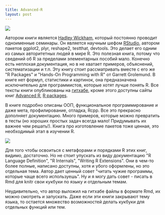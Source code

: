 ```yaml
---
title: Advanced-R
layout: post
---
```


![](ar.jpg)

Автором книги является [Hadley Wickham](http://had.co.nz/), 
который постоянно проводит одноименные семинары. 
Он является научным шефом [RStudio](https://www.rstudio.com/about/), 
автором пакетов ggplot2, plyr, reshape2,  testthat, devtools. 
Это делает его одним из самых авторитетных людей в мире R. 
Это полезная книга, потому что сведений об R за пределами 
элементарных пособий мало. Конечно есть неплохая документация, 
но в не хватает примеров, объяснений, систематизации и т.п. 
Эту книгу стоит рассматривать вместе с его же "R Packages" и 
"Hands-On Programming with R" от Garrett Grolemund. В книге нет 
формул, статистики и картинок, она предназначена исключительно 
для программистов, которые хотят лучше понять R. 
Все тексты книги опубликованы на 
[гитхабе](https://github.com/hadley/adv-r), 
кроме этого доступны сайты книг 
[Advanced R](http://adv-r.had.co.nz/), 
[R packages](http://r-pkgs.had.co.nz/). 

В книге подробно описаны ООП, функциональное программирование 
и даже мета, профилирование, отладка, Rcpp. Все это прекрасно 
дополняет документацию. Много примеров, которые можно превратить 
в тесты (но хороших простых задач всегда мало! 
Придумывать их важнее чем решать!). Книга про изготовление пакетов 
тоже ценная, это необходимый этап в изучении R.

![](r3.jpg)

Для того чтобы освоиться с метафорами и порядками R этих книг,
 видимо, достаточно. Но не стоит упускать из виду документацию 
"R Language Definition", "R Internals", "Writing R Extensions". 
Они в чем-то более полные, написано доступны, хотя и убого оформлены, 
но это отдельная тема. Автор дает ценный совет "читать чужие программы, 
которые чаще всего используешь". Ну и я могу дать совет - писать  в Rmd 
для knitr свои кукбуки по языку и отдельным темам.

Неудивительно, что автор выложил на гитхабе файлы в формате Rmd, 
их можно смотреть и запускать. Даже если эти книги закрывают тему языка, 
то остается множество возможностей делать кукбуки для отдельных функций 
или тем.

